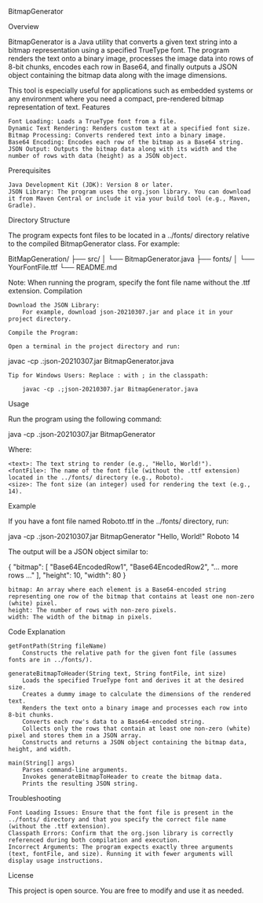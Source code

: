 BitmapGenerator


Overview

BitmapGenerator is a Java utility that converts a given text string into a bitmap representation using a specified TrueType font. The program renders the text onto a binary image, processes the image data into rows of 8-bit chunks, encodes each row in Base64, and finally outputs a JSON object containing the bitmap data along with the image dimensions.

This tool is especially useful for applications such as embedded systems or any environment where you need a compact, pre-rendered bitmap representation of text.
Features

    Font Loading: Loads a TrueType font from a file.
    Dynamic Text Rendering: Renders custom text at a specified font size.
    Bitmap Processing: Converts rendered text into a binary image.
    Base64 Encoding: Encodes each row of the bitmap as a Base64 string.
    JSON Output: Outputs the bitmap data along with its width and the number of rows with data (height) as a JSON object.

Prerequisites

    Java Development Kit (JDK): Version 8 or later.
    JSON Library: The program uses the org.json library. You can download it from Maven Central or include it via your build tool (e.g., Maven, Gradle).

Directory Structure

The program expects font files to be located in a ../fonts/ directory relative to the compiled BitmapGenerator class. For example:

BitMapGeneration/
├── src/
│   └── BitmapGenerator.java
├── fonts/
│   └── YourFontFile.ttf
└── README.md

Note: When running the program, specify the font file name without the .ttf extension.
Compilation

    Download the JSON Library:
        For example, download json-20210307.jar and place it in your project directory.

    Compile the Program:

    Open a terminal in the project directory and run:

javac -cp .:json-20210307.jar BitmapGenerator.java

    Tip for Windows Users: Replace : with ; in the classpath:

        javac -cp .;json-20210307.jar BitmapGenerator.java

Usage

Run the program using the following command:

java -cp .:json-20210307.jar BitmapGenerator <text> <fontFile> <size>

Where:

    <text>: The text string to render (e.g., "Hello, World!").
    <fontFile>: The name of the font file (without the .ttf extension) located in the ../fonts/ directory (e.g., Roboto).
    <size>: The font size (an integer) used for rendering the text (e.g., 14).

Example

If you have a font file named Roboto.ttf in the ../fonts/ directory, run:

java -cp .:json-20210307.jar BitmapGenerator "Hello, World!" Roboto 14

The output will be a JSON object similar to:

{
    "bitmap": [
        "Base64EncodedRow1",
        "Base64EncodedRow2",
        "... more rows ..."
    ],
    "height": 10,
    "width": 80
}

    bitmap: An array where each element is a Base64-encoded string representing one row of the bitmap that contains at least one non-zero (white) pixel.
    height: The number of rows with non-zero pixels.
    width: The width of the bitmap in pixels.

Code Explanation

    getFontPath(String fileName)
        Constructs the relative path for the given font file (assumes fonts are in ../fonts/).

    generateBitmapToHeader(String text, String fontFile, int size)
        Loads the specified TrueType font and derives it at the desired size.
        Creates a dummy image to calculate the dimensions of the rendered text.
        Renders the text onto a binary image and processes each row into 8-bit chunks.
        Converts each row's data to a Base64-encoded string.
        Collects only the rows that contain at least one non-zero (white) pixel and stores them in a JSON array.
        Constructs and returns a JSON object containing the bitmap data, height, and width.

    main(String[] args)
        Parses command-line arguments.
        Invokes generateBitmapToHeader to create the bitmap data.
        Prints the resulting JSON string.

Troubleshooting

    Font Loading Issues: Ensure that the font file is present in the ../fonts/ directory and that you specify the correct file name (without the .ttf extension).
    Classpath Errors: Confirm that the org.json library is correctly referenced during both compilation and execution.
    Incorrect Arguments: The program expects exactly three arguments (text, fontFile, and size). Running it with fewer arguments will display usage instructions.

License

This project is open source. You are free to modify and use it as needed.
